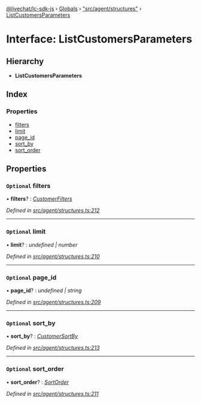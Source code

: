 [@livechat/lc-sdk-js](../README.md) › [Globals](../globals.md) › ["src/agent/structures"](../modules/_src_agent_structures_.md) › [ListCustomersParameters](_src_agent_structures_.listcustomersparameters.md)

# Interface: ListCustomersParameters

## Hierarchy

* **ListCustomersParameters**

## Index

### Properties

* [filters](_src_agent_structures_.listcustomersparameters.md#optional-filters)
* [limit](_src_agent_structures_.listcustomersparameters.md#optional-limit)
* [page_id](_src_agent_structures_.listcustomersparameters.md#optional-page_id)
* [sort_by](_src_agent_structures_.listcustomersparameters.md#optional-sort_by)
* [sort_order](_src_agent_structures_.listcustomersparameters.md#optional-sort_order)

## Properties

### `Optional` filters

• **filters**? : *[CustomerFilters](_src_agent_structures_.customerfilters.md)*

*Defined in [src/agent/structures.ts:212](https://github.com/livechat/lc-sdk-js/blob/9364105/src/agent/structures.ts#L212)*

___

### `Optional` limit

• **limit**? : *undefined | number*

*Defined in [src/agent/structures.ts:210](https://github.com/livechat/lc-sdk-js/blob/9364105/src/agent/structures.ts#L210)*

___

### `Optional` page_id

• **page_id**? : *undefined | string*

*Defined in [src/agent/structures.ts:209](https://github.com/livechat/lc-sdk-js/blob/9364105/src/agent/structures.ts#L209)*

___

### `Optional` sort_by

• **sort_by**? : *[CustomerSortBy](../enums/_src_agent_structures_.customersortby.md)*

*Defined in [src/agent/structures.ts:213](https://github.com/livechat/lc-sdk-js/blob/9364105/src/agent/structures.ts#L213)*

___

### `Optional` sort_order

• **sort_order**? : *[SortOrder](../enums/_src_objects_index_.sortorder.md)*

*Defined in [src/agent/structures.ts:211](https://github.com/livechat/lc-sdk-js/blob/9364105/src/agent/structures.ts#L211)*
